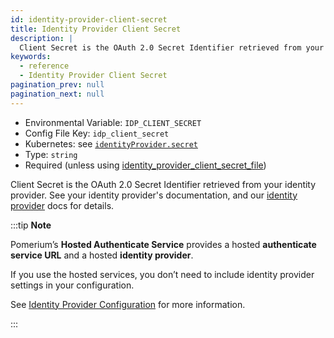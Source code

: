 ```yaml
---
id: identity-provider-client-secret
title: Identity Provider Client Secret
description: |
  Client Secret is the OAuth 2.0 Secret Identifier retrieved from your identity provider.
keywords:
  - reference
  - Identity Provider Client Secret
pagination_prev: null
pagination_next: null
---
```


- Environmental Variable: `IDP_CLIENT_SECRET`
- Config File Key: `idp_client_secret`
- Kubernetes: see [`identityProvider.secret`](/docs/deploying/k8s/reference#identityprovider)
- Type: `string`
- Required (unless using [identity_provider_client_secret_file](./identity-provider-client-secret-file))

Client Secret is the OAuth 2.0 Secret Identifier retrieved from your identity provider. See your identity provider's documentation, and our [identity provider](/docs/identity-providers/) docs for details.

:::tip **Note**

Pomerium’s **Hosted Authenticate Service** provides a hosted **authenticate service URL** and a hosted **identity provider**.

If you use the hosted services, you don’t need to include identity provider settings in your configuration.

See [Identity Provider Configuration](/docs/identity-providers#hosted-identity-provider) for more information.

:::
